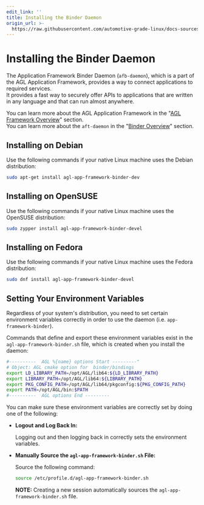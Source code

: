 ```yaml
---
edit_link: ''
title: Installing the Binder Daemon
origin_url: >-
  https://raw.githubusercontent.com/automotive-grade-linux/docs-sources/icefish/agl-documentation/host-configuration/docs/3-installing-binder-daemon.md
---
```


<!-- WARNING: This file is generated by fetch_docs.js using /home/boron/Documents/AGL/docs-webtemplate/site/_data/tocs/devguides/icefish/host-configuration-developer-guides-devguides-book.yml -->

# Installing the Binder Daemon

The Application Framework Binder Daemon (`afb-daemon`), which is a part of
the AGL Application Framework, provides a way to connect applications to
required services.\
It provides a fast way to securely offer APIs to applications that are
written in any language and that can run almost anywhere.

You can learn more about the AGL Application Framework in the
"[AGL Framework Overview](../../apis_services/reference/af-main/0-introduction.html)"
section.\
You can learn more about the `aft-daemon` in the
"[Binder Overview](../../apis_services/reference/af-binder/afb-overview.html)"
section.

## Installing on Debian

Use the following commands if your native Linux machine uses the Debian
distribution:

```bash
sudo apt-get install agl-app-framework-binder-dev
```

## Installing on OpenSUSE

Use the following commands if your native Linux machine uses the OpenSUSE
distribution:

```bash
sudo zypper install agl-app-framework-binder-devel
```

## Installing on Fedora

Use the following commands if your native Linux machine uses the Fedora
distribution:

```bash
sudo dnf install agl-app-framework-binder-devel
```

## Setting Your Environment Variables

Regardless of your system's distribution, you need to set certain environment
variables correctly in order to use the daemon (i.e. `app-framework-binder`).

Commands that define and export these environment variables exist in the
`agl-app-framework-binder.sh` file, which is created when
you install the daemon:

```bash
#----------  AGL %{name} options Start ---------"
# Object: AGL cmake option for  binder/bindings
export LD_LIBRARY_PATH=/opt/AGL/lib64:${LD_LIBRARY_PATH}
export LIBRARY_PATH=/opt/AGL/lib64:${LIBRARY_PATH}
export PKG_CONFIG_PATH=/opt/AGL/lib64/pkgconfig:${PKG_CONFIG_PATH}
export PATH=/opt/AGL/bin:$PATH
#----------  AGL options End ---------
```

You can make sure these environment variables are correctly set by doing
one of the following:

* **Logout and Log Back In:**

  Logging out and then logging back in correctly sets the environment
  variables.

* **Manually Source the `agl-app-framework-binder.sh` File:**

  Source the following command:

  ```bash
  source /etc/profile.d/agl-app-framework-binder.sh
  ```

  **NOTE:**
  Creating a new session automatically sources the `agl-app-framework-binder.sh`
  file.
